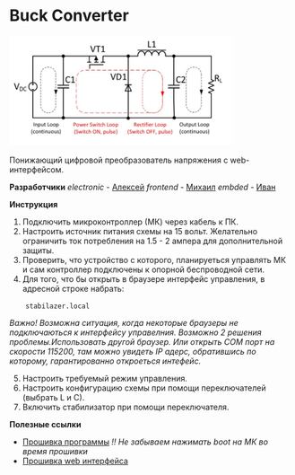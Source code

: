 # Buck Converter

<img src="./img/buck.png" width="400" height="auto">


Понижающий цифровой преобразователь напряжения с web-интерфейсом.

__Разработчики__
_electronic_ - [Алексей]()
_frontend_ - [Михаил](https://github.com/mike5535)
_embded_ - [Иван](https://github.com/AlfaIV)


__Инструкция__
1. Подключить микроконтроллер (МК) через кабель к ПК.
1. Настроить источник питания схемы на 15 вольт. Желательно ограничить ток потребления на 1.5 - 2 ампера для дополнительной защиты.
1. Проверить, что устройство с которого, планируеться управлять МК и сам контроллер подключены к опорной беспроводной сети.
1. Для того, что бы открыть в браузере интерфейс управления, в адресной строке набрать:
```
    stabilazer.local
```
 _Важно! Возможна ситуация, когда некоторые браузеры не подключаються к интерфейсу управелния. Возможно 2 решения проблемы.Использовать другой браузер. Или открыть COM порт на скорости 115200, там можно увидеть IP адерс, обратившись по которому, гарантированно откроеться интефейс._

5. Настроить требуемый режим управления.
1. Настроить конфигурацию схемы при помощи переключателей (выбрать L и С).   
1. Включить стабилизатор при помощи переключателя.


__Полезные ссылки__
* [Прошивка программы](https://randomnerdtutorials.com/vs-code-platformio-ide-esp32-esp8266-arduino/)
_!! Не забываем нажимать boot на МК во время прошивки_
* [Прошивка web интерфейса](https://randomnerdtutorials.com/esp32-vs-code-platformio-spiffs/)